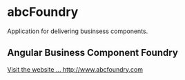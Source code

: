 # abcFoundry

Application for delivering businsess components.

## Angular Business Component Foundry

<a href="http://abcfoundry.com">
Visit the website ...  http://www.abcfoundry.com</a>

